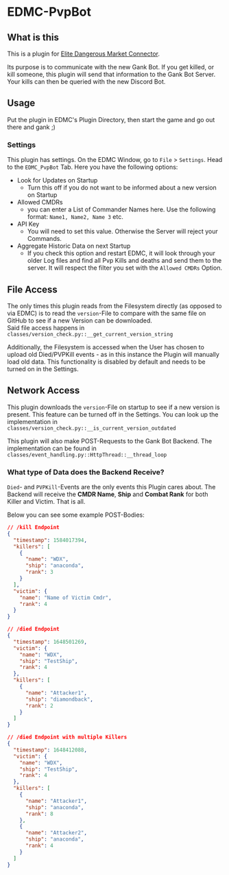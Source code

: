 # EDMC-PvpBot

## What is this
This is a plugin for [Elite Dangerous Market Connector](https://github.com/EDCD/EDMarketConnector).

Its purpose is to communicate with the new Gank Bot. If you get killed, or kill someone, 
this plugin will send that information to the Gank Bot Server.
Your kills can then be queried with the new Discord Bot.

## Usage
Put the plugin in EDMC's Plugin Directory, then start the game and go out there and gank ;)

### Settings
This plugin has settings.
On the EDMC Window, go to `File` > `Settings`.
Head to the `EDMC_PvpBot` Tab.
Here you have the following options:
* Look for Updates on Startup
  * Turn this off if you do not want to be informed about a new version on Startup
* Allowed CMDRs
  * you can enter a List of Commander Names here. Use the following format: `Name1, Name2, Name 3` etc.
* API Key
  * You will need to set this value. Otherwise the Server will reject your Commands.
* Aggregate Historic Data on next Startup
  * If you check this option and restart EDMC, it will look through your older Log files and find all Pvp Kills and deaths and send them to the server. It will respect the filter you set with the `Allowed CMDRs` Option.


## File Access
The only times this plugin reads from the Filesystem directly (as opposed to via EDMC) is to read the `version`-File
to compare with the same file on GitHub to see if a new Version can be downloaded.  
Said file access happens in `classes/version_check.py::__get_current_version_string`

Additionally, the Filesystem is accessed when the User has chosen to upload old Died/PVPKill events - as in this
instance the Plugin will manually load old data. This functionality is disabled by default and 
needs to be turned on in the Settings.
## Network Access
This plugin downloads the `version`-File on startup to see if a new version is present.
This feature can be turned off in the Settings. You can look up the implementation in 
`classes/version_check.py::__is_current_version_outdated` 

This plugin will also make POST-Requests to the Gank Bot Backend. 
The implementation can be found in `classes/event_handling.py::HttpThread::__thread_loop`

### What type of Data does the Backend Receive?
`Died`- and `PVPKill`-Events are the only events this Plugin cares about.
The Backend will receive the **CMDR Name**, **Ship** and **Combat Rank** for both Killer and Victim. That is all.

Below you can see some example POST-Bodies:
```json
// /kill Endpoint
{
  "timestamp": 1584017394,
  "killers": [
    {
      "name": "WDX",
      "ship": "anaconda",
      "rank": 3
    }
  ],
  "victim": {
    "name": "Name of Victim Cmdr",
    "rank": 4
  }
}

// /died Endpoint
{
  "timestamp": 1648501269,
  "victim": {
    "name": "WDX",
    "ship": "TestShip",
    "rank": 4
  },
  "killers": [
    {
      "name": "Attacker1",
      "ship": "diamondback",
      "rank": 2
    }
  ]
}

// /died Endpoint with multiple Killers
{
  "timestamp": 1648412088,
  "victim": {
    "name": "WDX",
    "ship": "TestShip",
    "rank": 4
  },
  "killers": [
    {
      "name": "Attacker1",
      "ship": "anaconda",
      "rank": 8
    },
    {
      "name": "Attacker2",
      "ship": "anaconda",
      "rank": 4
    }
  ]
}
```